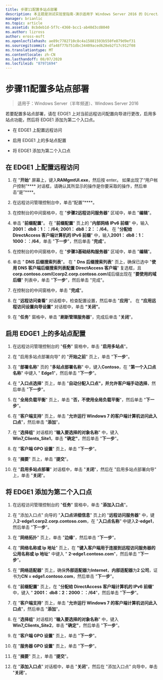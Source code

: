 ```yaml
---
title: 步骤11配置多站点部署
description: 本主题是测试实验室指南-演示适用于 Windows Server 2016 的 DirectAccess 多站点部署的一部分
manager: brianlic
ms.topic: article
ms.assetid: 8cbdeb1d-5f7c-4360-bcc1-ab40d3cd8040
ms.author: lizross
author: eross-msft
ms.openlocfilehash: ae89c7782710c8c4a15881593b550fe879d9ef31
ms.sourcegitcommit: dfa48f77b751dbc34409aced628eb2f17c912f08
ms.translationtype: MT
ms.contentlocale: zh-CN
ms.lasthandoff: 08/07/2020
ms.locfileid: "87971694"
---
```

# <a name="step-11-configure-the-multisite-deployment"></a>步骤11配置多站点部署

>适用于：Windows Server（半年频道）、Windows Server 2016

若要配置多站点部署，请在 EDGE1 上对当前远程访问配置向导进行更改，启用多站点功能，然后将 EDGE1 添加为第二个入口点。

- 在 EDGE1 上配置远程访问

- 启用 EDGE1 上的多站点配置

- 将 EDGE1 添加为第二个入口点

## <a name="configure-remote-access-on-edge1"></a><a name="configDA"></a>在 EDGE1 上配置远程访问

1.  在 "**开始**" 屏幕上，键入**RAMgmtUI.exe**，然后按 enter。 如果出现了“用户帐户控制”**** 对话框，请确认其所显示的操作是你要采取的操作，然后单击“是”****。

2.  在远程访问管理控制台中，单击“配置”****。

3.  在控制台的中间窗格中，在 "**步骤2远程访问服务器**" 区域中，单击 "**编辑**"。

4.  单击 "**前缀配置**"。 在 "**前缀配置**" 页上的 "**内部网络 IPv6 前缀**" 中，输入**2001： db8：1：：/64; 2001： db8：2：：/64**。 在 "**分配给 DirectAccess 客户端计算机的 IPv6 前缀**" 中，输入**2001： db8：1：1000：：/64**，单击 "**下一步**"，然后单击 "**完成**"。

5.  在控制台的中间窗格中，在 "**步骤3基础结构服务器**" 区域中，单击 "**编辑**"。

6.  单击 " **DNS 后缀搜索列表**"。 在 " **Dns 后缀搜索列表**" 页上，确保已选中 "**使用 DNS 客户端后缀搜索列表配置 DirectAccess 客户端**" 复选框，且**corp.contoso.com**和**corp2.corp.contoso.com**域后缀出现在 "**要使用的域后缀**" 列表中，单击 "**下一步**"，然后单击 "完成"。

7.  在控制台的中间窗格中，单击 "**完成**"。

8.  在 "**远程访问查看**" 对话框中，检查配置设置，然后单击 "**应用**"。 在 **“应用远程访问设置向导设置”** 对话框中，单击 **“关闭”**。

9. 在 "**任务**" 窗格中，单击 "**刷新管理服务器**"，完成后单击 "**关闭**"。

## <a name="enable-multisite-configuration-on-edge1"></a><a name="EnabledMultisite"></a>启用 EDGE1 上的多站点配置

1.  在远程访问管理控制台的 "**任务**" 窗格中，单击 "**启用多站点**"。

2.  在 "启用多站点部署向导" 的 "**开始之前**" 页上，单击 "**下一步**"。

3.  在 "**部署名称**" 页的 "**多站点部署名称**" 中，键入**Contoso**，在 "**第一个入口点名称**" 中键入 " **Edge1**"，然后单击 "**下一步**"。

4.  在 "**入口点选择**" 页上，单击 "**自动分配入口点"，并允许客户端手动选择**，然后单击 "**下一步**"。

5.  在 "**全局负载平衡**" 页上，单击 "**否，不使用全局负载平衡**"，然后单击 "**下一步**"。

6.  在 "**客户端支持**" 页上，单击 "**允许运行 Windows 7 的客户端计算机访问此入口点**"，然后单击 "**添加**"。

7.  在 "**选择组**" 对话框的 "**输入要选择的对象名称**" 中，键入**Win7_Clients_Site1**，单击 **"确定"**，然后单击 "**下一步**"。

8.  在 "**客户端 GPO 设置**" 页上，单击 "**下一步**"。

9. 在 "**摘要**" 页上，单击 "**提交**"。

10. 在 "**启用多站点部署**" 对话框中，单击 "**关闭**"，然后在 "启用多站点部署向导" 上，单击 "**关闭**"。

## <a name="add-2-edge1-as-a-second-entry-point"></a><a name="AddEP"></a>将 EDGE1 添加为第二个入口点

1.  在远程访问管理控制台的 "**任务**" 窗格中，单击 "**添加入口点**"。

2.  在 "添加入口点" 向导的 "**入口点详细信息**" 页上的 "**远程访问服务器**" 中，键入**2-edge1.corp2.corp.contoso.com**，在 "**入口点名称**" 中键入**2-edge1**，然后单击 "**下一步**"。

3.  在 "**网络拓扑**" 页上，单击 "**边缘**"，然后单击 "**下一步**"。

4.  在 "**网络名称或 Ip 地址**" 页上，在 **"键入客户端用于连接到远程访问服务器的公用名称或 ip 地址**" 中键入 " **2-edge1.contoso.com**"，然后单击 "**下一步**"。

5.  在 "**网络适配器**" 页上，确保**外部适配器**为**Internet**，**内部适配器**为**2 公司**，证书为**CN = edge1.contoso.com**，然后单击 "**下一步**"。

6.  在 "**前缀配置**" 页上，在 "**分配给 DirectAccess 客户端计算机的 IPv6 前缀**" 中，键入 " **2001： db8：2：2000：：/64**"，然后单击 "**下一步**"。

7.  在 "**客户端支持**" 页上，单击 "**允许运行 Windows 7 的客户端计算机访问此入口点**"，然后单击 "**添加**"。

8.  在 "**选择组**" 对话框的 "**输入要选择的对象名称**" 中，键入**Win7_Clients_Site2**，单击 **"确定"**，然后单击 "**下一步**"。

9. 在 "**客户端 GPO 设置**" 页上，单击 "**下一步**"。

10. 在 "**服务器 GPO 设置**" 页上，单击 "**下一步**"。

11. 在 "**摘要**" 页上，单击 "**提交**"。

12. 在 "**添加入口点**" 对话框中，单击 "**关闭**"，然后在 "添加入口点" 向导中，单击 "**关闭**"。



